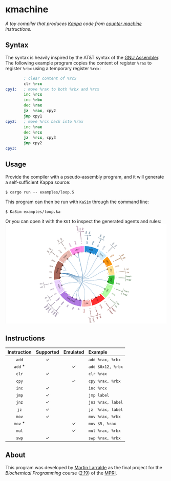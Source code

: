 # κmachine

*A toy compiler that produces [Kappa] code from [counter machine] instructions.*

[Kappa]: https://kappalanguage.org/
[counter machine]: https://en.wikipedia.org/wiki/Counter_machine

## Syntax

The syntax is heavily inspired by the AT&T syntax of the [GNU Assembler]. The following example
program copies the content of register `%rax` to register `%rbx` using a temporary register `%rcx`:

```asm
        ; clear content of %rcx
        clr %rcx
cpy1:   ; move %rax to both %rbx and %rcx
        inc %rcx
        inc %rbx
        dec %rax
        jz  %rax, cpy2
        jmp cpy1
cpy2:   ; move %rcx back into %rax
        inc %rax
        dec %rcx
        jz  %rcx, cpy3
        jmp cpy2
cpy3:
```

[GNU Assembler]: https://en.wikipedia.org/wiki/GNU_Assembler

## Usage

Provide the compiler with a pseudo-assembly program, and it will generate a
self-sufficient Kappa source:
```console
$ cargo run -- examples/loop.S
```

This program can then be run with `KaSim` through the command line:
```console
$ KaSim examples/loop.ka
```

Or you can open it with the `KUI` to inspect the generated agents and rules:
![KaSim agents](https://github.com/althonos/kmachine/raw/master/docs/agents.png?sanitize=true)


## Instructions

| Instruction | Supported | Emulated | Example           |
| :---------: | :-------: | :------: | :---------------- |
|    `add`    |     ✓     |          | `add %rax, %rbx`  |
|    `add` *  |           |     ✓    | `add $0x12, %rbx` |
|    `clr`    |     ✓     |          | `clr %rax`        |
|    `cpy`    |           |     ✓    | `cpy %rax, %rbx`  |
|    `inc`    |     ✓     |          | `inc %rcx`        |
|    `jmp`    |     ✓     |          | `jmp label`       |
|    `jnz`    |     ✓     |          | `jnz %rax, label` |
|    `jz`     |     ✓     |          | `jz  %rax, label` |
|    `mov`    |     ✓     |          | `mov %rax, %rbx`  |
|    `mov` *  |           |     ✓    | `mov $5, %rax`    |
|    `mul`    |           |     ✓    | `mul %rax, %rbx`  |
|    `swp`    |     ✓     |          | `swp %rax, %rbx`  |


## About

This program was developed by [Martin Larralde](https://github.com/althonos) as the final
project for the *Biochemical Programming* course ([2.19]) of the [MPRI].

[2.19]: https://wikimpri.dptinfo.ens-cachan.fr/doku.php?id=cours:c-2-19
[MPRI]: https://wikimpri.dptinfo.ens-cachan.fr/doku.php
